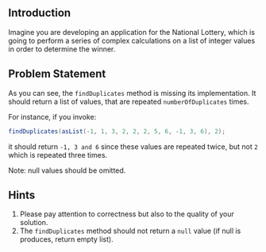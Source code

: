 ## Introduction

Imagine you are developing an application for the National Lottery, which is going to perform a series of complex calculations on a list of integer values in order to determine the winner.   

## Problem Statement

As you can see, the `findDuplicates` method is missing its implementation. It should return a list of values, that are repeated `numberOfDuplicates` times.

For instance, if you invoke:
```java
findDuplicates(asList(-1, 1, 3, 2, 2, 2, 5, 6, -1, 3, 6), 2);
```
it should return `-1, 3 and 6` since these values are repeated twice,
but not `2` which is repeated three times. 

Note: null values should be omitted.

## Hints

1. Please pay attention to correctness but also to the quality of your solution.
2. The `findDuplicates` method should not return a `null` value (if null is produces, return empty list).
